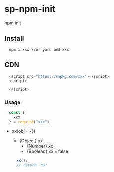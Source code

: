 # sp-npm-init

npm init

## Install

``` node
  npm i xxx //or yarn add xxx
```

## CDN

``` js
  <script src="https://unpkg.com/xxx"></script>
  <script>

  </script>
```

### Usage

``` js
  const {
    xxx
  } = require("xxx")
```

* xx(obj = {})
  * {Object} xx
    * {Number} xx
    * {Boolean} xx = false

  ``` js
    xx();
    // return 'xx'
  ```